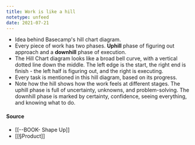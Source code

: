 ```yaml
---
title: Work is like a hill
notetype: unfeed
date: 2021-07-21
---
```


- Idea behind Basecamp's hill chart diagram. 
- Every piece of work has two phases. **Uphill** phase of figuring out approach and a **downhill** phase of execution.
- The Hill Chart diagram looks like a broad bell curve, with a vertical dotted line down the middle. The left edge is the start, the right end is finish - the left half is figuring out, and the right is executing.
- Every task is mentioned in this hill diagram, based on its progress. 
- Note how the hill shows how the work feels at different stages. The uphill phase is full of uncertainty, unknowns, and problem-solving. The downhill phase is marked by certainty, confidence, seeing everything, and knowing what to do.

#### Source
- [[--BOOK- Shape Up]]
- [[§Product]]